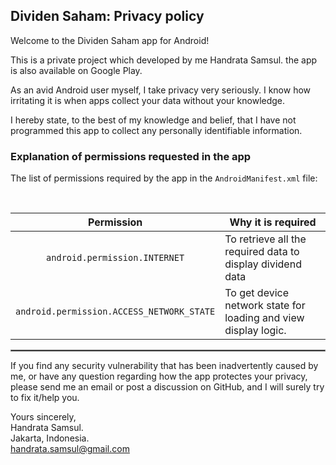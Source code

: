 ## Dividen Saham: Privacy policy

Welcome to the Dividen Saham app for Android!

This is a private project which developed by me Handrata Samsul. the app is also available on Google Play.

As an avid Android user myself, I take privacy very seriously.
I know how irritating it is when apps collect your data without your knowledge.

I hereby state, to the best of my knowledge and belief, that I have not programmed this app to collect any personally identifiable information. 

### Explanation of permissions requested in the app

The list of permissions required by the app in the `AndroidManifest.xml` file:

<br/>

| Permission | Why it is required |
| :---: | --- |
| `android.permission.INTERNET` | To retrieve all the required data to display dividend data |
| `android.permission.ACCESS_NETWORK_STATE` | To get device network state for loading and view display logic. |

 <hr style="border:1px solid gray">

If you find any security vulnerability that has been inadvertently caused by me, or have any question regarding how the app protectes your privacy, please send me an email or post a discussion on GitHub, and I will surely try to fix it/help you.

Yours sincerely,  
Handrata Samsul.  
Jakarta, Indonesia.  
handrata.samsul@gmail.com

